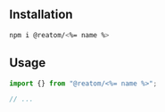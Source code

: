 ## Installation

```sh
npm i @reatom/<%= name %>
```

## Usage

```ts
import {} from "@reatom/<%= name %>";

// ...
```
